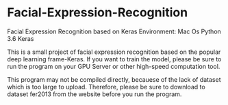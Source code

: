 # Facial-Expression-Recognition
Facial Expression Recognition based on Keras
Environment:
Mac Os
Python 3.6
Keras

This is a small project of facial expression recognition based on the popular deep learning frame-Keras. If you want to train the model, please be sure to run the program on your GPU Server or other high-speed computation tool.

This program may not be compiled directly, becauese of the lack of dataset which is too large to upload. Therefore, please be sure to download to dataset fer2013 from the website before you run the program.
